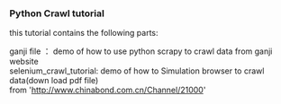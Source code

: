 ### Python Crawl tutorial

this tutorial contains the following parts:

ganji file ： demo of how to use python scrapy to crawl data from ganji website <br>
selenium_crawl_tutorial: demo of how to Simulation browser to crawl data(down load pdf file) <br>
                         from 'http://www.chinabond.com.cn/Channel/21000'
